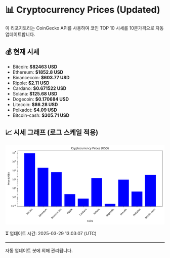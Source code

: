 
# 📊 Cryptocurrency Prices (Updated)

이 리포지토리는 CoinGecko API를 사용하여 코인 TOP 10 시세를 10분가격으로 자동 업데이트합니다.

## 💰 현재 시세
- Bitcoin: **$82463 USD**
- Ethereum: **$1852.8 USD**
- Binancecoin: **$603.77 USD**
- Ripple: **$2.11 USD**
- Cardano: **$0.671522 USD**
- Solana: **$125.68 USD**
- Dogecoin: **$0.170684 USD**
- Litecoin: **$86.28 USD**
- Polkadot: **$4.09 USD**
- Bitcoin-cash: **$305.71 USD**

## 📈 시세 그래프 (로그 스케일 적용)
![Crypto Prices](crypto_prices.png)

⏳ 업데이트 시간: 2025-03-29 13:03:07 (UTC)

---
자동 업데이트 봇에 의해 관리됩니다.
